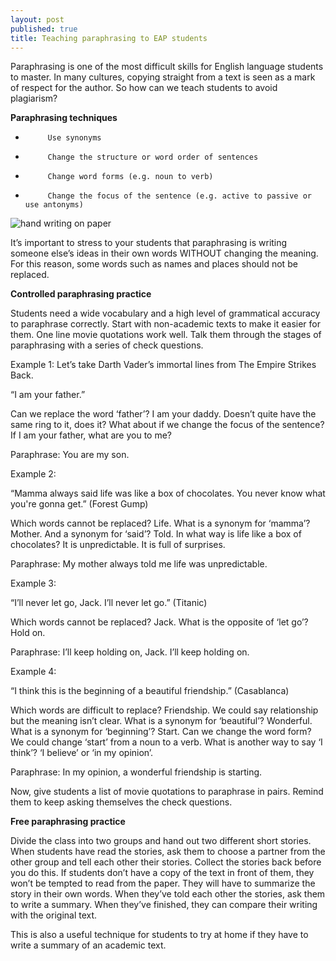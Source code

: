 ```yaml
---
layout: post
published: true
title: Teaching paraphrasing to EAP students
---
```





Paraphrasing is one of the most difficult skills for English language students to master. In many cultures, copying straight from a text is seen as a mark of respect for the author.
So how can we teach students to avoid plagiarism?

**Paraphrasing techniques**

-          Use synonyms
-          Change the structure or word order of sentences
-          Change word forms (e.g. noun to verb)
-          Change the focus of the sentence (e.g. active to passive or use antonyms)

![hand writing on paper]({{site.baseurl}}/media/hand%20writing%20on%20paper.jpg)

It’s important to stress to your students that paraphrasing is writing someone else’s ideas in their own words WITHOUT changing the meaning. For this reason, some words such as names and places should not be replaced.

**Controlled paraphrasing practice**

Students need a wide vocabulary and a high level of grammatical accuracy to paraphrase correctly. Start with non-academic texts to make it easier for them. One line movie quotations work well. Talk them through the stages of paraphrasing with a series of check questions.

Example 1: Let’s take Darth Vader’s immortal lines from The Empire Strikes Back.

“I am your father.”

Can we replace the word ‘father’?
I am your daddy. Doesn’t quite have the same ring to it, does it?
What about if we change the focus of the sentence? If I am your father, what are you to me?

Paraphrase: You are my son.

Example 2:

“Mamma always said life was like a box of chocolates. You never know what you're gonna get.” (Forest Gump)

Which words cannot be replaced? Life.
What is a synonym for ‘mamma’? Mother.
And a synonym for ‘said’? Told.
In what way is life like a box of chocolates? It is unpredictable. It is full of surprises.

Paraphrase: My mother always told me life was unpredictable.

Example 3:

“I’ll never let go, Jack. I’ll never let go.” (Titanic)

Which words cannot be replaced? Jack.
What is the opposite of ‘let go’? Hold on.

Paraphrase: I’ll keep holding on, Jack. I’ll keep holding on.

Example 4:

“I think this is the beginning of a beautiful friendship.” (Casablanca)

Which words are difficult to replace? Friendship. We could say relationship but the meaning isn’t clear.
What is a synonym for ‘beautiful’? Wonderful.
What is a synonym for ‘beginning’? Start.
Can we change the word form? We could change ‘start’ from a noun to a verb.
What is another way to say ‘I think’? ‘I believe’ or ‘in my opinion’.

Paraphrase: In my opinion, a wonderful friendship is starting.

Now, give students a list of movie quotations to paraphrase in pairs. Remind them to keep asking themselves the check questions.

**Free paraphrasing practice**

Divide the class into two groups and hand out two different short stories. When students have read the stories, ask them to choose a partner from the other group and tell each other their stories. Collect the stories back before you do this. If students don’t have a copy of the text in front of them, they won’t be tempted to read from the paper. They will have to summarize the story in their own words. When they’ve told each other the stories, ask them to write a summary. When they’ve finished, they can compare their writing with the original text.

This is also a useful technique for students to try at home if they have to write a summary of an academic text.
